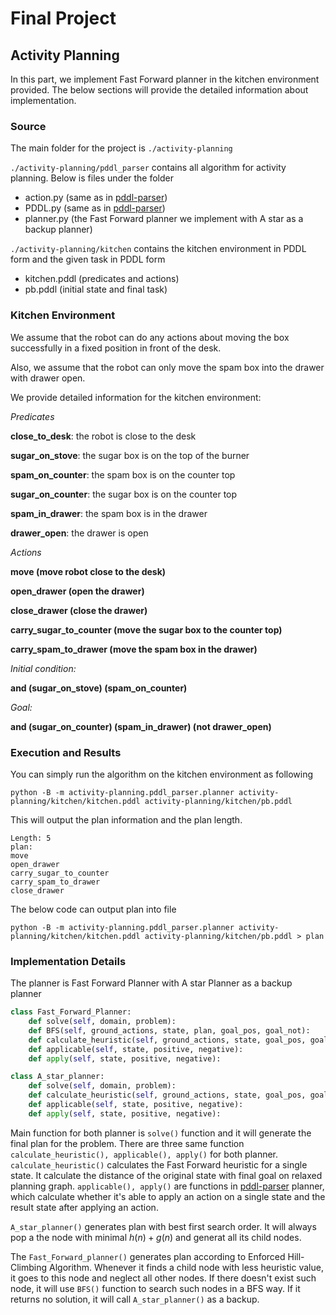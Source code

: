# Final Project

## Activity Planning

In this part, we implement Fast Forward planner in the kitchen environment provided. The below sections will provide the detailed information about implementation.

### Source

The main folder for the project is `./activity-planning`

`./activity-planning/pddl_parser` contains all algorithm for activity planning. Below is files under the folder

- action.py (same as in [pddl-parser](https://github.com/pucrs-automated-planning/pddl-parser))
- PDDL.py (same as in [pddl-parser](https://github.com/pucrs-automated-planning/pddl-parser))
- planner.py (the Fast Forward planner we implement with A star as a backup planner)

`./activity-planning/kitchen` contains the kitchen environment in PDDL form and the given task in PDDL form

* kitchen.pddl (predicates and actions)
* pb.pddl (initial state and final task)

### Kitchen Environment

We assume that the robot can do any actions about moving the box successfully in a fixed position in front of the desk.

Also, we assume that the robot can only move the spam box into the drawer with drawer open.

We provide detailed information for the kitchen environment:

*Predicates*

**close_to_desk**: the robot is close to the desk

**sugar_on_stove**: the sugar box is on the top of the burner

**spam_on_counter**: the spam box is on the counter top

**sugar_on_counter**: the sugar box is on the counter top

**spam_in_drawer**: the spam box is in the drawer

**drawer_open**: the drawer is open

*Actions*

**move (move robot close to the desk)**

**open_drawer (open the drawer)**

**close_drawer (close the drawer)**

**carry_sugar_to_counter (move the sugar box to the counter top)**

**carry_spam_to_drawer (move the spam box in the drawer)**

*Initial condition:*

**and (sugar_on_stove) (spam_on_counter)**

*Goal:*

**and (sugar_on_counter) (spam_in_drawer) (not drawer_open)**

### Execution and Results

You can simply run the algorithm on the kitchen environment as following

```
python -B -m activity-planning.pddl_parser.planner activity-planning/kitchen/kitchen.pddl activity-planning/kitchen/pb.pddl
```

This will output the plan information and the plan length.

```
Length: 5
plan:
move
open_drawer
carry_sugar_to_counter
carry_spam_to_drawer
close_drawer
```

The below code can output plan into file

```
python -B -m activity-planning.pddl_parser.planner activity-planning/kitchen/kitchen.pddl activity-planning/kitchen/pb.pddl > plan
```

### Implementation Details

The planner is Fast Forward Planner with A star Planner as a backup planner

```Python
class Fast_Forward_Planner:
    def solve(self, domain, problem):
    def BFS(self, ground_actions, state, plan, goal_pos, goal_not):
    def calculate_heuristic(self, ground_actions, state, goal_pos, goal_not):
    def applicable(self, state, positive, negative):
    def apply(self, state, positive, negative):

class A_star_planner:
    def solve(self, domain, problem):
    def calculate_heuristic(self, ground_actions, state, goal_pos, goal_not):
    def applicable(self, state, positive, negative):
    def apply(self, state, positive, negative):
```

Main function for both planner is `solve()` function and it will generate the final plan for the problem. There are three same function `calculate_heuristic(), applicable(), apply()` for both planner. `calculate_heuristic()` calculates the Fast Forward heuristic for a single state. It calculate the distance of the original state with final goal on relaxed planning graph. `applicable(), apply()` are functions in [pddl-parser](https://github.com/pucrs-automated-planning/pddl-parser) planner, which calculate whether it's able to apply an action on a single state and the result state after applying an action.

`A_star_planner()` generates plan with best first search order. It will always pop a the node with minimal $h(n)+g(n)$ and generat all its child nodes. 

The `Fast_Forward_planner()`  generates plan according to Enforced Hill-Climbing Algorithm. Whenever it finds a child node with less heuristic value, it goes to this node and neglect all other nodes. If there doesn't exist such node, it will use `BFS()` function to search such nodes in a BFS way. If it returns no solution, it will call `A_star_planner()` as a backup.
